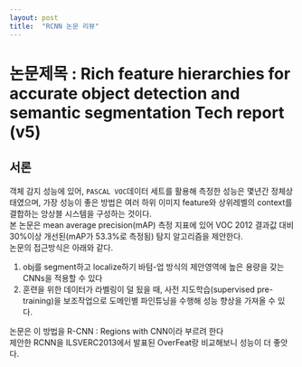 ```yaml
---
layout: post
title:  "RCNN 논문 리뷰"
---
```


논문제목 : Rich feature hierarchies for accurate object detection and semantic segmentation
Tech report (v5)
===

서론
---
객체 감지 성능에 있어, `PASCAL VOC`데이터 세트를 활용해 측정한 성능은 몇년간 정체상태였으며, 가장 성능이 좋은 방법은 여러 하위 이미지 feature와 상위레벨의 context를 결합하는 앙상블 시스템을 구성하는 것이다.   
본 논문은 mean average precision(mAP) 측정 지표에 있어 VOC 2012 결과값 대비 30%이상 개선된(mAP가 53.3%로 측정됨) 탐지 알고리즘을 제안한다.   
논문의 접근방식은 아래와 같다.   
1. obj를 segment하고 localize하기 바텀-업 방식의 제안영역에 높은 용량을 갖는 CNNs을 적용할 수 있다
2. 훈련을 위한 데이터가 라벨링이 덜 됬을 때, 사전 지도학습(supervised pre-training)을 보조작업으로 도메인별 파인튜닝을 수행해 성능 향상을 가져올 수 있다.


논문은 이 방법을 R-CNN : Regions with CNN이라 부르려 한다  
제안한 RCNN을 ILSVERC2013에서 발표된 OverFeat랑 비교해보니 성능이 더 좋앗다.